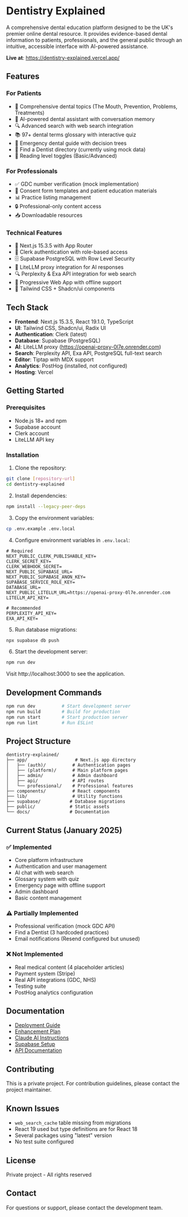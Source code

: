 # Dentistry Explained

A comprehensive dental education platform designed to be the UK's premier online dental resource. It provides evidence-based dental information to patients, professionals, and the general public through an intuitive, accessible interface with AI-powered assistance.

**Live at**: https://dentistry-explained.vercel.app/

## Features

### For Patients
- 🦷 Comprehensive dental topics (The Mouth, Prevention, Problems, Treatments)
- 🤖 AI-powered dental assistant with conversation memory
- 🔍 Advanced search with web search integration
- 📚 97+ dental terms glossary with interactive quiz
- 🚨 Emergency dental guide with decision trees
- 📍 Find a Dentist directory (currently using mock data)
- 📖 Reading level toggles (Basic/Advanced)

### For Professionals
- ✅ GDC number verification (mock implementation)
- 📄 Consent form templates and patient education materials
- 📊 Practice listing management
- 🔒 Professional-only content access
- 📥 Downloadable resources

### Technical Features
- 🚀 Next.js 15.3.5 with App Router
- 🔐 Clerk authentication with role-based access
- 🗄️ Supabase PostgreSQL with Row Level Security
- 🤖 LiteLLM proxy integration for AI responses
- 🔍 Perplexity & Exa API integration for web search
- 📱 Progressive Web App with offline support
- 🎨 Tailwind CSS + Shadcn/ui components

## Tech Stack

- **Frontend**: Next.js 15.3.5, React 19.1.0, TypeScript
- **UI**: Tailwind CSS, Shadcn/ui, Radix UI
- **Authentication**: Clerk (latest)
- **Database**: Supabase (PostgreSQL)
- **AI**: LiteLLM proxy (https://openai-proxy-0l7e.onrender.com)
- **Search**: Perplexity API, Exa API, PostgreSQL full-text search
- **Editor**: Tiptap with MDX support
- **Analytics**: PostHog (installed, not configured)
- **Hosting**: Vercel

## Getting Started

### Prerequisites

- Node.js 18+ and npm
- Supabase account
- Clerk account
- LiteLLM API key

### Installation

1. Clone the repository:
```bash
git clone [repository-url]
cd dentistry-explained
```

2. Install dependencies:
```bash
npm install --legacy-peer-deps
```

3. Copy the environment variables:
```bash
cp .env.example .env.local
```

4. Configure environment variables in `.env.local`:
```
# Required
NEXT_PUBLIC_CLERK_PUBLISHABLE_KEY=
CLERK_SECRET_KEY=
CLERK_WEBHOOK_SECRET=
NEXT_PUBLIC_SUPABASE_URL=
NEXT_PUBLIC_SUPABASE_ANON_KEY=
SUPABASE_SERVICE_ROLE_KEY=
DATABASE_URL=
NEXT_PUBLIC_LITELLM_URL=https://openai-proxy-0l7e.onrender.com
LITELLM_API_KEY=

# Recommended
PERPLEXITY_API_KEY=
EXA_API_KEY=
```

5. Run database migrations:
```bash
npx supabase db push
```

6. Start the development server:
```bash
npm run dev
```

Visit http://localhost:3000 to see the application.

## Development Commands

```bash
npm run dev          # Start development server
npm run build        # Build for production
npm run start        # Start production server
npm run lint         # Run ESLint
```

## Project Structure

```
dentistry-explained/
├── app/                  # Next.js app directory
│   ├── (auth)/          # Authentication pages
│   ├── (platform)/      # Main platform pages
│   ├── admin/           # Admin dashboard
│   ├── api/             # API routes
│   └── professional/    # Professional features
├── components/          # React components
├── lib/                 # Utility functions
├── supabase/           # Database migrations
├── public/             # Static assets
└── docs/               # Documentation
```

## Current Status (January 2025)

### ✅ Implemented
- Core platform infrastructure
- Authentication and user management
- AI chat with web search
- Glossary system with quiz
- Emergency page with offline support
- Admin dashboard
- Basic content management

### ⚠️ Partially Implemented
- Professional verification (mock GDC API)
- Find a Dentist (3 hardcoded practices)
- Email notifications (Resend configured but unused)

### ❌ Not Implemented
- Real medical content (4 placeholder articles)
- Payment system (Stripe)
- Real API integrations (GDC, NHS)
- Testing suite
- PostHog analytics configuration

## Documentation

- [Deployment Guide](./DEPLOYMENT.md)
- [Enhancement Plan](./ENHANCEMENT_PLAN.md)
- [Claude AI Instructions](./CLAUDE.md)
- [Supabase Setup](./supabase/README.md)
- [API Documentation](./docs/)

## Contributing

This is a private project. For contribution guidelines, please contact the project maintainer.

## Known Issues

- `web_search_cache` table missing from migrations
- React 19 used but type definitions are for React 18
- Several packages using "latest" version
- No test suite configured

## License

Private project - All rights reserved

## Contact

For questions or support, please contact the development team.
